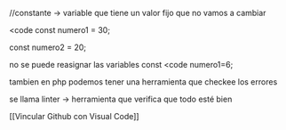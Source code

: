 //constante -> variable que tiene un valor fijo que no vamos a cambiar

<code 
const numero1 = 30;

const numero2 = 20;
>

no se puede reasignar las variables const
<code
numero1=6;
>
  
tambien en php podemos tener una herramienta que checkee los errores

se llama linter -> herramienta que verifica que todo esté bien

[[Vincular Github con  Visual Code]]



